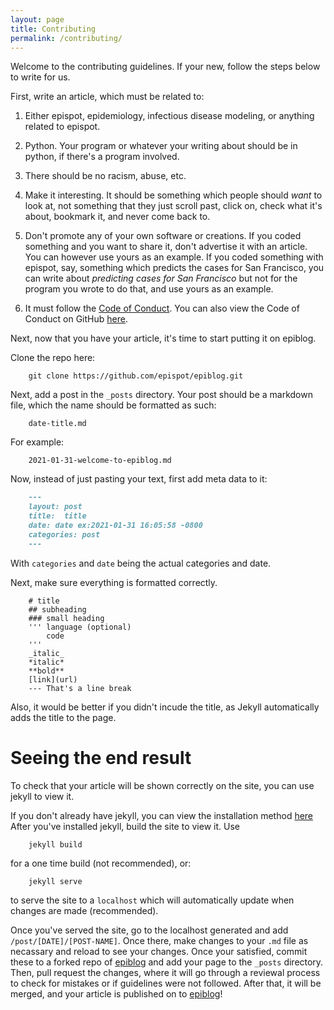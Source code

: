 ```yaml
---
layout: page
title: Contributing
permalink: /contributing/
---
```


Welcome to the contributing guidelines. If your new, follow the steps below to write for us.

First, write an article, which must be related to:

1) Either epispot, epidemiology, infectious disease modeling, or anything related to epispot.

2) Python. Your program or whatever your writing about should be in python, if there's a program involved.

3) There should be no racism, abuse, etc.

4) Make it interesting. It should be something which people should _want_ to look at, not something that they just scroll past, click on, check what it's about, bookmark it, and never come back to.

5) Don't promote any of your own software or creations. If you coded something and you want to share it, don't advertise it with an article. You can however use yours as an example. If you coded something with epispot, say, something which predicts the cases for San Francisco, you can write about _predicting cases for San Francisco_ but not for the program you wrote to do that, and use yours as an example.

6) It must follow the [Code of Conduct](/epiblog/code_of_conduct). You can also view the Code of Conduct on GitHub [here](https://github.com/epispot/epiblog/blob/master/CODE_OF_CONDUCT.md).

Next, now that you have your article, it's time to start putting it on epiblog.

Clone the repo here:
```
    git clone https://github.com/epispot/epiblog.git
```
Next, add a post in the `_posts` directory. Your post should be a markdown file, which the name should be formatted as such:
```
    date-title.md
```
For example:
```
    2021-01-31-welcome-to-epiblog.md
```
Now, instead of just pasting your text, first add meta data to it:
```markdown
    ---
    layout: post
    title:  title
    date: date ex:2021-01-31 16:05:58 -0800
    categories: post
    ---
```
With `categories` and `date` being the actual categories and date.

Next, make sure everything is formatted correctly.
```
    # title
    ## subheading
    ### small heading
    ''' language (optional)
        code
    '''
    _italic_
    *italic*
    **bold**
    [link](url)
    --- That's a line break
```
Also, it would be better if you didn't incude the title, as Jekyll automatically adds the title to the page.
# Seeing the end result

To check that your article will be shown correctly on the site, you can use jekyll to view it.

If you don't already have jekyll, you can view the installation method [here](https://jekyllrb.com/docs/installation/) After you've installed jekyll, build the site to view it. Use
```
    jekyll build
```
for a one time build (not recommended), or:
```
    jekyll serve
```
to serve the site to a `localhost` which will automatically update when changes are made (recommended).

Once you've served the site, go to the localhost generated and add `/post/[DATE]/[POST-NAME]`. Once there, make changes to your `.md` file as necassary and reload to see your changes. Once your satisfied, commit these to a forked repo of [epiblog](https://github.com/epispot/epiblog) and add your page to the `_posts` directory. Then, pull request the changes, where it will go through a reviewal process to check for mistakes or if guidelines were not followed. After that, it will be merged, and your article is published on to [epiblog](https://epispot.github.io/epiblog)!
